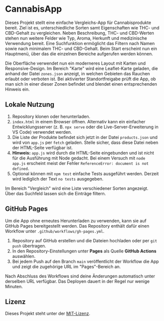 # CannabisApp

Dieses Projekt stellt eine einfache Vergleichs-App für Cannabisprodukte bereit.
Ziel ist es, unterschiedliche Sorten samt Eigenschaften wie THC- und CBD-Gehalt
zu vergleichen. Neben Beschreibung, THC- und CBD-Werten stehen nun weitere
Felder wie Typ, Aroma, Herkunft und medizinische Verwendung bereit. Eine
Suchfunktion ermöglicht das Filtern nach Namen sowie nach minimalem THC- und
CBD-Gehalt. Beim Start erscheint nun ein Hauptmenü, über das die einzelnen
Bereiche aufgerufen werden können.

Die Oberfläche verwendet nun ein moderneres Layout mit Karten und
Responsive-Design. Im Bereich "Karte" wird eine Leaflet-Karte geladen, die
anhand der Datei `zones.json` anzeigt, in welchen Gebieten das Rauchen erlaubt
oder verboten ist. Bei aktivierter Standortfreigabe prüft die App, ob man sich
in einer dieser Zonen befindet und blendet einen entsprechenden Hinweis ein.

## Lokale Nutzung

1. Repository klonen oder herunterladen.
2. `index.html` in einem Browser öffnen. Alternativ kann ein einfacher
   Entwicklungsserver (z. B. `npx serve` oder die Live-Server-Erweiterung in
   VS Code) verwendet werden.
3. Die Liste der Produkte befindet sich jetzt in der Datei `products.json` und
   wird von `app.js` per `fetch` geladen. Stelle sicher, dass diese Datei neben
   der HTML-Seite verfügbar ist.
4. **Hinweis:** `app.js` wird durch die HTML-Seite eingebunden und ist nicht für
   die Ausführung mit Node gedacht. Bei einem Versuch mit `node app.js`
   erscheint meist der Fehler `ReferenceError: document is not defined`.
5. Optional können mit `npm test` einfache Tests ausgeführt werden. Derzeit wird
   lediglich der Text `no tests` ausgegeben.

Im Bereich "Vergleich" wird eine Liste verschiedener Sorten angezeigt. Über das
Suchfeld lassen sich die Einträge filtern.

## GitHub Pages

Um die App ohne erneutes Herunterladen zu verwenden, kann sie auf GitHub Pages
bereitgestellt werden. Das Repository enthält dafür einen Workflow unter
`.github/workflows/gh-pages.yml`.

1. Repository auf GitHub erstellen und die Dateien hochladen oder per `git push`
   übertragen.
2. In den Repository-Einstellungen unter **Pages** als Quelle **GitHub Actions**
   auswählen.
3. Bei jedem Push auf den Branch `main` veröffentlicht der Workflow die App und
   zeigt die zugehörige URL im "Pages"-Bereich an.

Nach Abschluss des Workflows sind deine Änderungen automatisch unter derselben
URL verfügbar. Das Deployen dauert in der Regel nur wenige Minuten.

## Lizenz

Dieses Projekt steht unter der [MIT-Lizenz](LICENSE).
